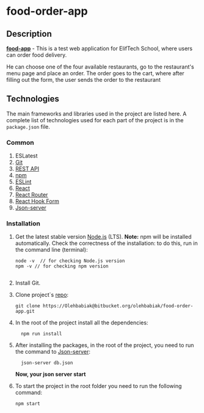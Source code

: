 # food-order-app

## Description
[**food-app**](https://bitbucket.org/olehbabiak/food-order-app/src/master/) - This is a test web application for ElifTech School, where users can order food delivery. 

He can choose one of the four available restaurants, go to the restaurant's menu page and place an order. The order goes to the cart, where after filling out the form, the user sends the order to the restaurant

## Technologies

The main frameworks and libraries used in the project are listed here. A complete list of technologies used for each part of the project is in the `package.json` file.

### Common

1. ESLatest
2. [Git](https://git-scm.com/book/ru/v1/%D0%92%D0%B2%D0%B5%D0%B4%D0%B5%D0%BD%D0%B8%D0%B5-%D0%9E%D1%81%D0%BD%D0%BE%D0%B2%D1%8B-Git "Git")
3. [REST API](https://www.restapitutorial.com/lessons/restquicktips.html "REST API")
4. [npm](https://en.wikipedia.org/wiki/Npm_(software))
5. [ESLint](https://eslint.org/docs/user-guide/getting-started "ESLint")
6. [React](https://uk.reactjs.org "React")
7. [React Router](https://reactrouter.com "React Router")
8. [React Hook Form](https://react-hook-form.com/get-started "React Hook Form")
9. [Json-server](https://www.npmjs.com/package/json-server "Json-server")

### Installation

1. Get the latest stable version [Node.js](https://nodejs.org/en/ "Node.js") (LTS). **Note:** npm will be installed automatically. Check the correctness of the installation: to do this, run in the command line (terminal):

    ```
    node -v  // for checking Node.js version
    npm -v // for checking npm version


2. Install Git.

3. Clone project`s [repo](https://Olehbabiak@bitbucket.org/olehbabiak/food-order-app):

    ```
    git clone https://Olehbabiak@bitbucket.org/olehbabiak/food-order-app.git
    ```

4. In the root of the project install all the dependencies:
    ```
      npm run install
    ```

5. After installing the packages, in the root of the project, you need to run the command to [Json-server](https://www.npmjs.com/package/json-server):
    ```
      json-server db.json
    ```

   **Now, your json server start**

6.  To start the project in the root folder you need to run the following command:

    ```
    npm start
    ```
